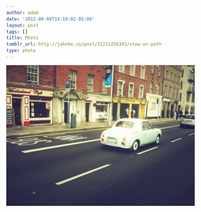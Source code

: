 ```yaml
---
author: adam
date: '2012-09-09T14:19:02-05:00'
layout: post
tags: []
title: Photo
tumblr_url: http://jahnke.us/post/31221256393/view-on-path
type: photo
---
```


![](/media/tumblr_ma3n3r3CFo1qga9s2o1_1280.jpg)
